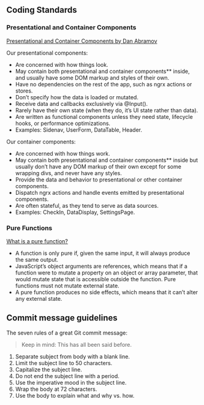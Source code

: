 ## Coding Standards

### Presentational and Container Components

[Presentational and Container Components by Dan Abramov](https://medium.com/@dan_abramov/smart-and-dumb-components-7ca2f9a7c7d0)

Our presentational components:

* Are concerned with how things look.
* May contain both presentational and container components** inside, and usually have some DOM markup and styles of their own.
* Have no dependencies on the rest of the app, such as ngrx actions or stores.
* Don’t specify how the data is loaded or mutated.
* Receive data and callbacks exclusively via @Input().
* Rarely have their own state (when they do, it’s UI state rather than data).
* Are written as functional components unless they need state, lifecycle hooks, or performance optimizations.
* Examples: Sidenav, UserForm, DataTable, Header.

Our container components:

* Are concerned with how things work.
* May contain both presentational and container components** inside but usually don’t have any DOM markup of their own except for some wrapping divs, and never have any styles.
* Provide the data and behavior to presentational or other container components.
* Dispatch ngrx actions and handle events emitted by presentational components.
* Are often stateful, as they tend to serve as data sources.
* Examples: CheckIn, DataDisplay, SettingsPage.

### Pure Functions

[What is a pure function?](https://medium.com/javascript-scene/master-the-javascript-interview-what-is-a-pure-function-d1c076bec976)

* A function is only pure if, given the same input, it will always produce the same output.
* JavaScript’s object arguments are references, which means that if a function were to mutate a property on an object or array parameter, that would mutate state that is accessible outside the function. Pure functions must not mutate external state.
* A pure function produces no side effects, which means that it can’t alter any external state.

## Commit message guidelines

The seven rules of a great Git commit message:

>Keep in mind: This has all been said before.

1. Separate subject from body with a blank line.
2. Limit the subject line to 50 characters.
3. Capitalize the subject line.
4. Do not end the subject line with a period.
5. Use the imperative mood in the subject line.
6. Wrap the body at 72 characters.
7. Use the body to explain what and why vs. how.
